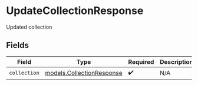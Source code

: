 # UpdateCollectionResponse

Updated collection


## Fields

| Field                                                        | Type                                                         | Required                                                     | Description                                                  |
| ------------------------------------------------------------ | ------------------------------------------------------------ | ------------------------------------------------------------ | ------------------------------------------------------------ |
| `collection`                                                 | [models.CollectionResponse](../models/collectionresponse.md) | :heavy_check_mark:                                           | N/A                                                          |